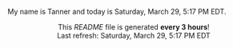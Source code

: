 My name is Tanner and today is Saturday, March 29, 5:17 PM EDT.

<p align="center">This <i>README</i> file is generated <b>every 3 hours</b>!</br>Last refresh: Saturday, March 29, 5:17 PM EDT<br /></p>
